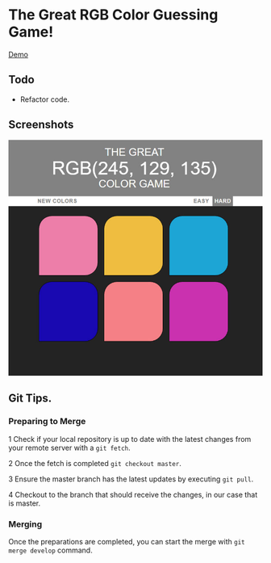 # The Great RGB Color Guessing Game!

[Demo](http://joshmakar.com/projects/the-great-rgb-color-guessing-game)

## Todo
* Refactor code.

## Screenshots

![Screenshot of the RGB Color Guessing Game](screenshot.jpg?raw=true "Screenshot of the RGB Color Guessing Game")

## Git Tips.

### Preparing to Merge

1 Check if your local repository is up to date with the latest changes from your remote server with a `git fetch`.

2 Once the fetch is completed `git checkout master`.

3 Ensure the master branch has the latest updates by executing `git pull`.

4 Checkout to the branch that should receive the changes, in our case that is master.

### Merging

Once the preparations are completed, you can start the merge with `git merge develop` command.